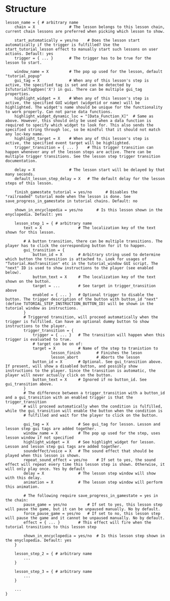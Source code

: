 # Structure

	lesson_name = {	# arbitrary name
		chain = X				# The lesson belongs to this lesson chain, current chain lessons are preferred when picking which lesson to show.

		start_automatically = yes/no	# Does the lesson start automatically if the trigger is fulfilled? Use the start_tutorial_lesson effect to manually start such lessons on user actions. Default: yes
		trigger = { ... }		# The trigger has to be true for the lesson to start.

		window_name = X			# The pop up used for the lesson, default "tutorial_popup"
		gui_tag = X				# When any of this lesson's step is active, the specified tag is set and can be detected by IsTutorialTagOpen('X') in gui. There can be multiple gui_tag properties.
		highlight_widget = X	# When any of this lesson's step is active, the specified GUI widget (widgetid or name) will be highlighted. The widget's name should be unique for the functionality to work properly. Can not parse data functions.
		highlight_widget_dynamic_loc = "[Data_Function_X]"	# Same as above. However, this should only be used when a data function is required to specify which widget to look for. This also sends the specified string through loc, so be mindful that it should not match any loc-key name.
		highlight_target = X	# When any of this lesson's step is active, the specified event target will be highlighted.
		trigger_transition = { ... }	# This trigger transition can happen whenever any of the lesson steps are active. There can be multiple trigger transitions. See the lesson step trigger transition documentation.

		delay = X				# The lesson start will be delayed by that many seconds.
		default_lesson_step_delay = X	# The default delay for the lesson steps of this lesson.

		finish_gamestate_tutorial = yes/no		# Disables the "railroaded" tutorial mode when the lesson is done. See save_progress_in_gamestate in tutorial chains. Default: no

		shown_in_encyclopedia = yes/no 		# Is this lesson shown in the enyclopedia. Default: yes
	
		lesson_step_1 = { # arbitrary name
			text = X				# The localization key of the text shown for this lesson.
		
			# A button transition, there can be multiple transitions. The player has to click the corresponding button for it to happen.
			gui_transition = {
				button_id = X		# Arbitrary string used to determine which button the transition is attached to. Look for usages of "Tutorial.HasTransition" etc in the tutorial_window GUI script. The "next" ID is used to show instructions to the player (see enabled below).
				button_text = X		# The localization key of the text shown on the button.
				target = ...		# See target in trigger_transition above
				enabled = { ... }	# Optional trigger to disable the button. The trigger description of the button with button_id "next" (define TUTORIAL_STEP_INSTRUCTION_BUTTON_ID) will be shown in the tutorial window as instructions.
			}
			# Triggered transition, will proceed automatically when the trigger is fulfilled. Can have an optional dummy button to show instructions to the player.
			trigger_transition = {
				trigger = { ... }	# The transition will happen when this trigger is evaluated to true.
				# target can be on of:
				target = X			# Name of the step to tranistion to
						lesson_finish		# Finishes the leson
						lesson_abort		# Aborts the lesson
				button_id = X		# Optional. See gui_transition above. If present, will show a disabled button, and possibly show instructions to the player. Since the transition is automatic, the player will never actually click on the button.
				button_text = X		# Ignored if no button_id. See gui_transition above.
			}
			# The difference between a trigger_transition with a button_id and a gui_transition with an enabled trigger is that the trigger_transition
			# will proceed automatically when the condition is fulfilled, while the gui_transition will enable the button when the condition is
			# fulfilled and wait for the player to click on the button.

			gui_tag = X				# See gui_tag for lesson. Lesson and lesson step gui tags are added together.
			window_name = X			# The pop up used for the step, uses lesson window if not specified
			highlight_widget = X	# See highlight_widget for lesson. Lesson and lesson step gui tags are added together.
			soundeffect/voice = X	# The sound effect that should be played when this lesson is shown.
			repeat_sound_effect = yes/no	# If set to yes, the sound effect will repeat every time this lesson step is shown. Otherwise, it will only play once. Yes by default
			delay = X				# The lesson step window will show with this delay.
			animation = X			# The lesson step window will perform this animation.

			# The following require save_progress_in_gamestate = yes in the chain:
			pause_game = yes/no			# If set to yes, this lesson step will pause the game, but it can be unpaused manually. No by default.
			force_pause_game = yes/no	# If set to no, this lesson step will pause the game and it cannot be unpaused manually. No by default.
			effect = { ... }		# This effect will fire when the tutorial transitions to this lesson step

			shown_in_encyclopedia = yes/no 	# Is this lesson step shown in the enyclopedia. Default: yes
		}
	
		lesson_step_2 = { # arbitrary name
			...
		}
	
		lesson_step_3 = { # arbitrary name
			...
		}
	
		...
	}
